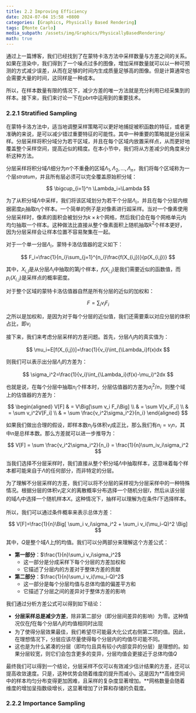 ```yaml
---
title: 2.2 Improving Efficiency
date: 2024-07-04 15:58 +0800
categories: [Graphics, Physically Based Rendering]
tags: [Monte Carlo]
media_subpath: /assets/img/Graphics/PhysicallyBasedRendering/
math: true
---
```


通过上一篇博客，我们已经找到了在蒙特卡洛方法中采样数量与方差之间的关系。如果在渲染中，我们得到了一个噪点过多的图像，增加采样数量就可以以一种可预测的方式减少误差，从而在足够的时间内生成质量足够高的图像。但是计算通常也会需要大量的时间，这同样是一种成本。

所以，在样本数量有限的情况下，减少方差的唯一方法就是充分利用已经采集到的样本。接下来，我们来讨论一下在pbrt中运用到的重要技术。

### 2.2.1 Stratified Sampling

在蒙特卡洛方法中，适当地调整采样策略可以更好地捕捉被积函数的特征，或者更准确的来说，是可以减少错过重要特征的可能性。其中一种重要的策略就是分层采样。分层采样将积分域分为若干区域，并且在每个区域内放置采样点，从而更好地覆盖整个采样空间，提高近似的精度。在本小节中，我们将从方差减少的角度来分析这种方法。

分层采样将积分域$\Lambda$细分为$n$个不重叠的区域$\Lambda_1, \Lambda_2,...,\Lambda_n$，我们将每个区域称为一个层*stratum*，并且所有层必须可以完全覆盖原始积分域：


$$
\bigcup_{i=1}^n \Lambda_i=\Lambda
$$


为了从积分域$\Lambda$中采样，我们将该区域划分为若干个分层$\Lambda_i$，并且在每个分层内根据密度$p_i$抽取$n_i$个样本。一个简单的例子是对像素进行超采样。当对一个像素使用分层采样时，像素的面积会被划分为$k \times k$个网格，然后我们会在每个网格单元内均匀抽取一个样本。这种做法比直接从整个像素面积上随机抽取$k^2$个样本更好，因为分层采样会让样本位置不容易聚集在一起。

对于一个单一分层$\Lambda_i$，蒙特卡洛估值器的定义如下：


$$
F_i=\frac{1}{n_i}\sum_{j=1}^{n_i}\frac{f(X_{i,j})}{p(X_{i,j})}
$$


其中，$X_{i,j}$是从分层$\Lambda_i$中抽取的第$j$个样本，$f(X_{i,j})$是我们需要近似的函数值，而$p_i(X_{i,j})$是采样点的概率密度。

对于整个区域的蒙特卡洛估值器自然是所有分层的近似的加权和：


$$
F=\sum_i v_iF_i
$$


之所以是加权和，是因为对于每个分层的近似值，我们还需要乘以对应分层的体积占比，即$v_i$

接下来，我们来考虑分层采样的方差问题。首先，分层$\Lambda_i$内的真实值为：


$$
\mu_i=E[f(X_{i,j})]=\frac{1}{v_i}\int_{\Lambda_i}f(x)dx
$$


则我们可以表示出分层$\Lambda_i$的方差为：


$$
\sigma_i^2=\frac{1}{v_i}\int_{\Lambda_i}(f(x)-\mu_i)^2dx
$$


也就是说，在每个分层中抽取$n_i$个样本时，分层估值器的方差为$\sigma_i^2 / n$，则整个域上的估值器的方差为：


$$
\begin{aligned}
V[F]
& = V\Big[\sum v_i F_i\Big] \\
& = \sum V[v_iF_i] \\
& = \sum v_i^2V[F_i] \\
& = \sum \frac{v_i^2\sigma_i^2}{n_i}
\end{aligned}
$$


如果我们做出合理的假设，即样本数$n_i$与体积$v_i$成正比，那么我们有$n_i=v_in$，其中$n$是总样本数。那么方差就可以进一步推导为：


$$
V[F] = \sum \frac{v_i^2\sigma_i^2}{n_i} = \frac{1}{n}\sum_iv_i\sigma_i^2
$$


当我们选择不分层采样时，我们直接从整个积分域$\Lambda$中抽取样本，这意味着每个样本都可能来自于$\Lambda$的任何部分，而非特定的分层。

为了理解不分层采样的方差，我们可以将不分层的采样视为分层采样中的一种特殊情况。根据分层的体积$v_i$定义的离散概率分布选择一个随机分层$I$，然后从该分层的域$\Lambda_I$中选择一个随机样本$X$。这种情况下，抽样可以理解为在条件$I$下选择样本。

所以，我们可以通过条件概率来表示总体方差：


$$
V[F]=\frac{1}{n}\Big[ \sum_i v_i\sigma_i^2 + \sum_i v_i(\mu_i-Q)^2 \Big]
$$


其中，$Q$是整个域$\Lambda$上$f$的均值。我们可以分两部分来理解这个方差公式：

- **第一部分**：$\frac{1}{n}\sum_i v_i\sigma_i^2$
  - 这一部分是分成采样下每个分层的方差加权和
  - 它描述了分层内的方差对于整体方差的贡献
- **第二部分**：$\frac{1}{n}\sum_i v_i(\mu_i-Q)^2$
  - 这一部分是每个分层均值与总体均值的偏差平方和
  - 它描述了分层之间的差异对于整体方差的影响

我们通过分析方差公式可以得到如下结论：

- **分层采样总是减少方差**，除非第二部分（即分层间差异的影响）为零。这种情况仅在$f$在每个分层$\Lambda_i$的均值相同时出现
- 为了使得分层效果最佳，我们希望尽可能最大化公式右侧第二项的值。因此，在理想情况下，分层应该尽量使得每个分层内的均值尽可能不同。
- 这也是为什么紧凑的分层（即均匀且具有较小内部变异的分层）是理想的。如果分层较宽，则它们会包含更多的变异，分层均值会更接近于总体均值$Q$

最终我们可以得到一个结论，分层采样不仅可以有效减少估计结果的方差，还可以提高收敛速度。只是，这种优势会随着维度的提升而减小。这是因为**高维空间中的样本均匀分布变得更加困难，且采样的复杂度显著增加。**网格数量会随着维度的增加呈指数级增长，这显著增加了计算和存储的负载度。

### 2.2.2 Importance Sampling
